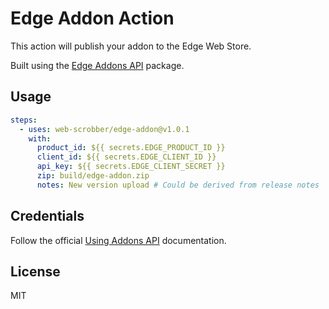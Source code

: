 # Edge Addon Action

This action will publish your addon to the Edge Web Store.

Built using the [Edge Addons API](https://github.com/web-scrobber/python-edge-addons-api) package.

## Usage

```yaml
steps:
  - uses: web-scrobber/edge-addon@v1.0.1
    with:
      product_id: ${{ secrets.EDGE_PRODUCT_ID }}
      client_id: ${{ secrets.EDGE_CLIENT_ID }}
      api_key: ${{ secrets.EDGE_CLIENT_SECRET }}
      zip: build/edge-addon.zip
      notes: New version upload # Could be derived from release notes
```

## Credentials

Follow the official [Using Addons API](https://learn.microsoft.com/en-us/microsoft-edge/extensions-chromium/publish/api/using-addons-api) documentation.

## License

MIT

